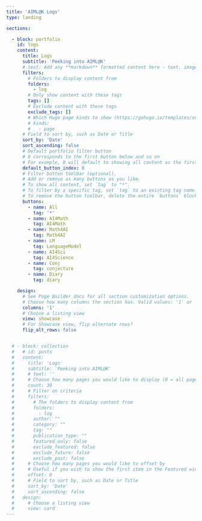 ```yaml
---
title: 'AIML@K Logs'
type: landing

sections:

  - block: portfolio
    id: logs
    content:
      title: Logs
      subtitle: 'Peeking into AIML@K'
      # text: Add any **markdown** formatted content here - text, images, videos, galleries - and even HTML code!
      filters:
        # Folders to display content from
        folders:
          - log
        # Only show content with these tags
        tags: []
        # Exclude content with these tags
        exclude_tags: []
        # Which Hugo page kinds to show (https://gohugo.io/templates/section-templates/#page-kinds)
        # kinds:
        #   - page
      # Field to sort by, such as Date or Title
      sort_by: 'Date'
      sort_ascending: false
      # Default portfolio filter button
      # 0 corresponds to the first button below and so on
      # For example, 0 will default to showing all content as the first button below shows content with *any* tag
      default_button_index: 0
      # Filter button toolbar (optional).
      # Add or remove as many buttons as you like.
      # To show all content, set `tag` to "*".
      # To filter by a specific tag, set `tag` to an existing tag name.
      # To remove the button toolbar, delete the entire `buttons` block.
      buttons:
        - name: All
          tag: '*'
        - name: AI4Math
          tag: AI4Math
        - name: Math4AI
          tag: Math4AI
        - name: LM
          tag: LanguageModel
        - name: AI4Sci
          tag: AI4Science
        - name: Conj
          tag: conjecture
        - name: Diary
          tag: diary

    design:
      # See Page Builder docs for all section customization options.
      # Choose how many columns the section has. Valid values: '1' or '2'.
      columns: '1'
      # Choose a listing view
      view: showcase
      # For Showcase view, flip alternate rows?
      flip_alt_rows: false


  # - block: collection
  #   # id: posts
  #   content:
  #     title: 'Logs'
  #     subtitle: 'Peeking into AIML@K'
  #     # text: ''
  #     # Choose how many pages you would like to display (0 = all pages)
  #     count: 30
  #     # Filter on criteria
  #     filters:
  #       # The folders to display content from
  #       folders:
  #         - log
  #       author: ""
  #       category: ""
  #       tag: ""
  #       publication_type: ""
  #       featured_only: false
  #       exclude_featured: false
  #       exclude_future: false
  #       exclude_past: false
  #     # Choose how many pages you would like to offset by
  #     # Useful if you wish to show the first item in the Featured widget
  #     offset: 0
  #     # Field to sort by, such as Date or Title
  #     sort_by: 'Date'
  #     sort_ascending: false
  #   design:
  #     # Choose a listing view
  #     view: card
---
```

